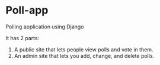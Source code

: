 # Poll-app
Polling application using Django

It has 2 parts:

1. A public site that lets people view polls and vote in them.
2. An admin site that lets you add, change, and delete polls.
